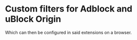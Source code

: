 # Custom filters for Adblock and uBlock Origin

Which can then be configured in said extensions on a browser.
